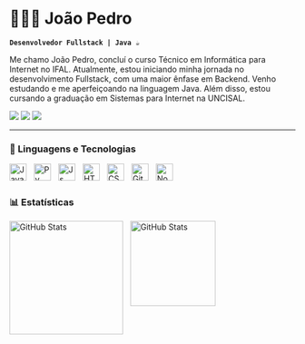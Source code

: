 #  👨🏽‍💻 João Pedro

**`Desenvolvedor Fullstack | Java ☕`**

Me chamo João Pedro, concluí o curso Técnico em Informática para Internet no IFAL. Atualmente, estou iniciando minha jornada no desenvolvimento Fullstack, com uma maior ênfase em Backend. Venho estudando e me aperfeiçoando na linguagem Java. Além disso, estou cursando a graduação em Sistemas para Internet na UNCISAL.

<div> 
  <a href="https://www.instagram.com/jota.jar" target="_blank"><img src="https://img.shields.io/badge/-Instagram-black?style=for-the-badge&logo=instagram&logoColor=white" target="_blank"></a>
  <a href="https://www.linkedin.com/in/joaopedrolink" target="_blank"><img src="https://img.shields.io/badge/-LinkedIn-black?style=for-the-badge&logo=linkedin&logoColor=white" target="_blank"></a> 
  <a href=""><img src="https://custom-icon-badges.demolab.com/badge/-%20Meu%20Portif%C3%B3lio-black?style=for-the-badge&logoColor=white&logo=repo"></a>
</div>

---

### 🤖 Linguagens e Tecnologias

<img 
    align="left" 
    alt="Java" 
    title="Java"
    width="30px" 
    style="padding-right: 10px;" 
    src="https://cdn.jsdelivr.net/gh/devicons/devicon@latest/icons/java/java-original.svg"
/>
<img 
    align="left" 
    alt="Py" 
    title="Py"
    width="30px" 
    style="padding-right: 10px;" 
    src="https://cdn.jsdelivr.net/gh/devicons/devicon@latest/icons/python/python-original.svg"
/>
<img 
    align="left" 
    alt="Js" 
    title="Js"
    width="30px" 
    style="padding-right: 10px;" 
    src="https://cdn.jsdelivr.net/gh/devicons/devicon@latest/icons/javascript/javascript-original.svg" 
/>
<img 
    align="left" 
    alt="HTML"
    title="HTML" 
    width="30px" 
    style="padding-right: 10px;" 
    src="https://cdn.jsdelivr.net/gh/devicons/devicon@latest/icons/html5/html5-original.svg" 
/>
<img 
    align="left" 
    alt="CSS" 
    title="CSS"
    width="30px" 
    style="padding-right: 10px;" 
    src="https://cdn.jsdelivr.net/gh/devicons/devicon@latest/icons/css3/css3-original.svg" 
/>
<img 
    align="left" 
    alt="Git" 
    title="Git"
    width="30px" 
    style="padding-right: 10px;" 
    src="https://cdn.jsdelivr.net/gh/devicons/devicon@latest/icons/git/git-original.svg" 
/>
<img 
    align="left" 
    alt="Node.js" 
    title="Node"
    width="30px" 
    style="padding-right: 10px;" 
    src="https://cdn.jsdelivr.net/gh/devicons/devicon@latest/icons/nodejs/nodejs-plain-wordmark.svg"
/>
<br/>
<br/>

### 📊 Estatísticas

  <img 
    align="left" 
    alt="GitHub Stats" 
    height="200" 
    style="padding-right: 10px;"
    src="https://github-readme-stats.vercel.app/api?username=JoaoPedro53&show_icons=true&theme=dark&include_all_commits=true&locale=pt-br" 
  />
  
<img 
      align="left" 
      alt="GitHub Stats" 
      height="150"
      style="padding-right: 10px;"
      src="https://github-readme-stats.vercel.app/api/top-langs/?username=JoaoPedro53&theme=dark&layout=compact&custom_title=Tecnologias&langs_count=7"
  />
  
